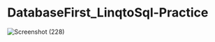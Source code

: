 # DatabaseFirst_LinqtoSql-Practice
![Screenshot (228)](https://user-images.githubusercontent.com/86893073/151657127-5c9c6e5b-61fa-485a-83a1-8c6ac4c09cc4.png)

